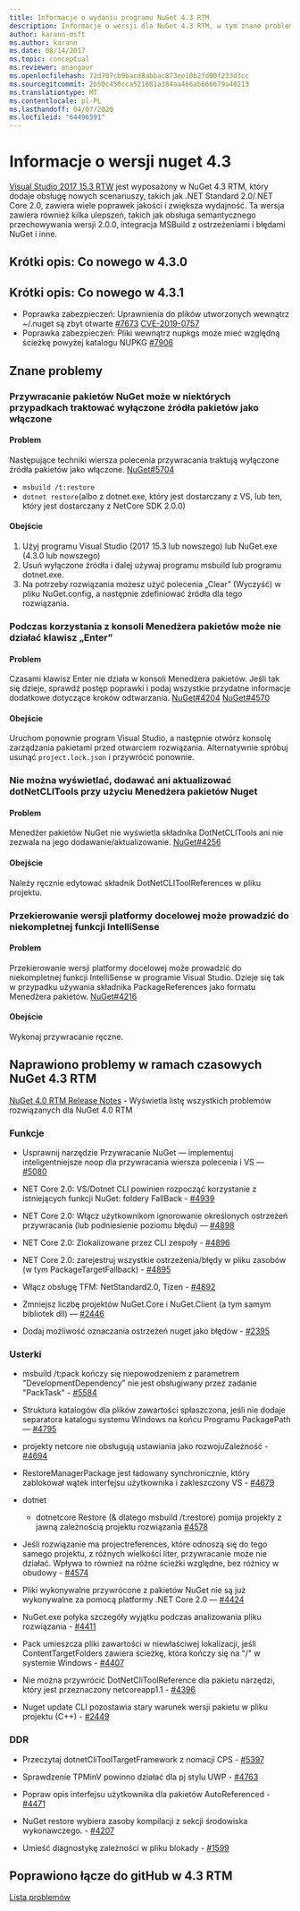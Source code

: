 ```yaml
---
title: Informacje o wydaniu programu NuGet 4.3 RTM
description: Informacje o wersji dla NuGet 4.3 RTM, w tym znane problemy, poprawki błędów, dodane funkcje i dcrs.
author: karann-msft
ms.author: karann
ms.date: 08/14/2017
ms.topic: conceptual
ms.reviewer: anangaur
ms.openlocfilehash: 72d707cb9bacd8abbac873ee10b2fd00f233d3cc
ms.sourcegitcommit: 2b50c450cca521681a384aa466ab666679a40213
ms.translationtype: MT
ms.contentlocale: pl-PL
ms.lasthandoff: 04/07/2020
ms.locfileid: "64496591"
---
```

# <a name="nuget-43-release-notes"></a>Informacje o wersji nuget 4.3

[Visual Studio 2017 15.3 RTW](https://www.visualstudio.com/news/releasenotes/vs2017-relnotes) jest wyposażony w NuGet 4.3 RTM, który dodaje obsługę nowych scenariuszy, takich jak .NET Standard 2.0/.NET Core 2.0, zawiera wiele poprawek jakości i zwiększa wydajność. Ta wersja zawiera również kilka ulepszeń, takich jak obsługa semantycznego przechowywania wersji 2.0.0, integracja MSBuild z ostrzeżeniami i błędami NuGet i inne.

## <a name="summary-whats-new-in-430"></a>Krótki opis: Co nowego w 4.3.0

## <a name="summary-whats-new-in-431"></a>Krótki opis: Co nowego w 4.3.1

* Poprawka zabezpieczeń: Uprawnienia do plików utworzonych wewnątrz ~/.nuget są zbyt otwarte [#7673](https://github.com/NuGet/Home/issues/7673) [CVE-2019-0757](https://portal.msrc.microsoft.com/en-us/security-guidance/advisory/CVE-2019-0757)
* Poprawka zabezpieczeń: Pliki wewnątrz nupkgs może mieć względną ścieżkę powyżej katalogu NUPKG [#7906](https://github.com/NuGet/Home/issues/7906)

## <a name="known-issues"></a>Znane problemy

### <a name="nuget-restore-may-treat-disabled-package-sources-as-enabled-in-some-cases"></a>Przywracanie pakietów NuGet może w niektórych przypadkach traktować wyłączone źródła pakietów jako włączone

#### <a name="issue"></a>Problem

Następujące techniki wiersza polecenia przywracania traktują wyłączone źródła pakietów jako włączone. [NuGet#5704](https://github.com/NuGet/Home/issues/5704)
- `msbuild /t:restore`
- `dotnet restore`(albo z dotnet.exe, który jest dostarczany z VS, lub ten, który jest dostarczany z NetCore SDK 2.0.0)

#### <a name="workaround"></a>Obejście

1. Użyj programu Visual Studio (2017 15.3 lub nowszego) lub NuGet.exe (4.3.0 lub nowszego)
1. Usuń wyłączone źródła i dalej używaj programu msbuild lub programu dotnet.exe.
1. Na potrzeby rozwiązania możesz użyć polecenia „Clear” (Wyczyść) w pliku NuGet.config, a następnie zdefiniować źródła dla tego rozwiązania.

### <a name="while-using-package-manager-console-enter-key-may-not-work"></a>Podczas korzystania z konsoli Menedżera pakietów może nie działać klawisz „Enter”

#### <a name="issue"></a>Problem

Czasami klawisz Enter nie działa w konsoli Menedżera pakietów. Jeśli tak się dzieje, sprawdź postęp poprawki i podaj wszystkie przydatne informacje dodatkowe dotyczące kroków odtwarzania. [NuGet#4204](https://github.com/NuGet/Home/issues/4204) [NuGet#4570](https://github.com/NuGet/Home/issues/4570)

#### <a name="workaround"></a>Obejście

Uruchom ponownie program Visual Studio, a następnie otwórz konsolę zarządzania pakietami przed otwarciem rozwiązania. Alternatywnie spróbuj usunąć `project.lock.json` i przywrócić ponownie.

### <a name="you-are-unable-to-view-add-or-update-dotnetclitools-using-nuget-package-manager"></a>Nie można wyświetlać, dodawać ani aktualizować dotNetCLITools przy użyciu Menedżera pakietów Nuget

#### <a name="issue"></a>Problem

Menedżer pakietów NuGet nie wyświetla składnika DotNetCLITools ani nie zezwala na jego dodawanie/aktualizowanie. [NuGet#4256](https://github.com/NuGet/Home/issues/4256)

#### <a name="workaround"></a>Obejście

Należy ręcznie edytować składnik DotNetCLIToolReferences w pliku projektu.

### <a name="retargeting-target-framework-version-may-lead-to-incomplete-intellisense"></a>Przekierowanie wersji platformy docelowej może prowadzić do niekompletnej funkcji IntelliSense

#### <a name="issue"></a>Problem

Przekierowanie wersji platformy docelowej może prowadzić do niekompletnej funkcji IntelliSense w programie Visual Studio. Dzieje się tak w przypadku używania składnika PackageReferences jako formatu Menedżera pakietów. [NuGet#4216](https://github.com/NuGet/Home/issues/4216)

#### <a name="workaround"></a>Obejście

Wykonaj przywracanie ręczne.

## <a name="issues-fixed-in-nuget-43-rtm-timeframe"></a>Naprawiono problemy w ramach czasowych NuGet 4.3 RTM

[NuGet 4.0 RTM Release Notes](../release-notes/nuget-4.0-RTM.md) - Wyświetla listę wszystkich problemów rozwiązanych dla NuGet 4.0 RTM

### <a name="features"></a>Funkcje

- Usprawnij narzędzie Przywracanie NuGet — implementuj inteligentniejsze noop dla przywracania wiersza polecenia i VS — [#5080](https://github.com/NuGet/Home/issues/5080)

- NET Core 2.0: VS/Dotnet CLI powinien rozpocząć korzystanie z istniejących funkcji NuGet: foldery FallBack - [#4939](https://github.com/NuGet/Home/issues/4939)

- NET Core 2.0: Włącz użytkownikom ignorowanie określonych ostrzeżeń przywracania (lub podniesienie poziomu błędu) — [#4898](https://github.com/NuGet/Home/issues/4898)

- NET Core 2.0: Zlokalizowane przez CLI zespoły - [#4896](https://github.com/NuGet/Home/issues/4896)

- NET Core 2.0: zarejestruj wszystkie ostrzeżenia/błędy w pliku zasobów (w tym PackageTargetFallback) - [#4895](https://github.com/NuGet/Home/issues/4895)

- Włącz obsługę TFM: NetStandard2.0, Tizen - [#4892](https://github.com/NuGet/Home/issues/4892)

- Zmniejsz liczbę projektów NuGet.Core i NuGet.Client (a tym samym bibliotek dll) — [#2446](https://github.com/NuGet/Home/issues/2446)

- Dodaj możliwość oznaczania ostrzeżeń nuget jako błędów - [#2395](https://github.com/NuGet/Home/issues/2395)

### <a name="bugs"></a>Usterki

- msbuild /t:pack kończy się niepowodzeniem z parametrem "DevelopmentDependency" nie jest obsługiwany przez zadanie "PackTask" - [#5584](https://github.com/NuGet/Home/issues/5584)

- Struktura katalogów dla plików zawartości spłaszczona, jeśli nie dodaje separatora katalogu systemu Windows na końcu Programu PackagePath — [#4795](https://github.com/NuGet/Home/issues/4795)

- projekty netcore nie obsługują ustawiania jako rozwojuZależność - [#4694](https://github.com/NuGet/Home/issues/4694)

- RestoreManagerPackage jest ładowany synchronicznie, który zablokował wątek interfejsu użytkownika i zakleszczony VS - [#4679](https://github.com/NuGet/Home/issues/4679)

- dotnet
  - dotnetcore Restore (& dlatego msbuild /t:restore) pomija projekty z jawną zależnością projektu rozwiązania [#4578](https://github.com/NuGet/Home/issues/4578)

- Jeśli rozwiązanie ma projectreferences, które odnoszą się do tego samego projektu, z różnych wielkości liter, przywracanie może nie działać. Wpływa to również na różne ścieżki względne, bez różnicy w obudowy - [#4574](https://github.com/NuGet/Home/issues/4574)

- Pliki wykonywalne przywrócone z pakietów NuGet nie są już wykonywalne za pomocą platformy .NET Core 2.0 — [#4424](https://github.com/NuGet/Home/issues/4424)

- NuGet.exe połyka szczegóły wyjątku podczas analizowania pliku rozwiązania - [#4411](https://github.com/NuGet/Home/issues/4411)

- Pack umieszcza pliki zawartości w niewłaściwej lokalizacji, jeśli ContentTargetFolders zawiera ścieżkę, która kończy się na "/" w systemie Windows - [#4407](https://github.com/NuGet/Home/issues/4407)

- Nie można przywrócić DotNetCliToolReference dla pakietu narzędzi, który jest przeznaczony netcoreapp1.1 - [#4396](https://github.com/NuGet/Home/issues/4396)

- Nuget update CLI pozostawia stary warunek wersji pakietu w pliku projektu (C++) - [#2449](https://github.com/NuGet/Home/issues/2449)

### <a name="dcrs"></a>DDR

- Przeczytaj dotnetCliToolTargetFramework z nomacji CPS - [#5397](https://github.com/NuGet/Home/issues/5397)

- Sprawdzenie TPMinV powinno działać dla pj stylu UWP - [#4763](https://github.com/NuGet/Home/issues/4763)

- Popraw opis interfejsu użytkownika dla pakietów AutoReferenced - [#4471](https://github.com/NuGet/Home/issues/4471)

- NuGet restore wybiera zasoby kompilacji z sekcji środowiska wykonawczego. - [#4207](https://github.com/NuGet/Home/issues/4207)

- Umieść diagnostykę zależności w pliku blokady - [#1599](https://github.com/NuGet/Home/issues/1599)

## <a name="links-to-github-issues-fixed-in-43-rtm"></a>Poprawiono łącze do gitHub w 4.3 RTM

[Lista problemów](https://github.com/NuGet/Home/issues?q=is%3Aissue+is%3Aclosed+milestone%3A%224.3")
